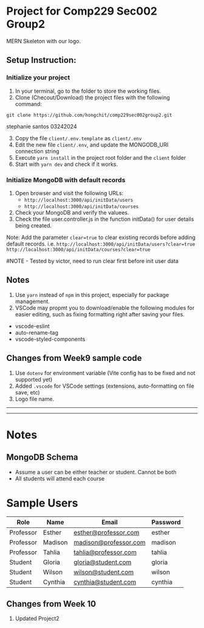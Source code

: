 # Project for Comp229 Sec002 Group2

MERN Skeleton with our logo.

## Setup Instruction:

### Initialize your project

1. In your terminal, go to the folder to store the working files.
2. Clone (Checout/Download) the project files with the following command:

```shell
git clone https://github.com/hongchit/comp229sec002group2.git
```

stephanie santos 03242024

3. Copy the file `client/.env.template` as `client/.env`
4. Edit the new file `client/.env`, and update the MONGODB_URI connection string
5. Execute `yarn install` in the project root folder and the `client` folder
6. Start with `yarn dev` and check if it works.

### Initialize MongoDB with default records

1. Open browser and visit the following URLs:
   - `http://localhost:3000/api/initData/users`
   - `http://localhost:3000/api/initData/courses`
2. Check your MongoDB and verify the valuees.
3. Check the file user.controller.js in the function initData() for user details being created.

Note: Add the parameter `clear=true` to clear existing records before adding default records.
i.e. `http://localhost:3000/api/initData/users?clear=true`
`http://localhost:3000/api/initData/courses?clear=true`

#NOTE - Tested by victor, need to run clear first before init user data

## Notes

1. Use `yarn` instead of `npm` in this project, especially for package management.
2. VSCode may propmt you to download/enable the following modules for easier editing, such as fixing formatting right after saving your files.

- vscode-eslint
- auto-rename-tag
- vscode-styled-components

## Changes from Week9 sample code

1. Use `dotenv` for environment variable (Vite config has to be fixed and not supported yet)
2. Added `.vscode` for VSCode settings (extensions, auto-formatting on file save, etc)
3. Logo file name.

---

---

# Notes

## MongoDB Schema

- Assume a user can be either teacher or student. Cannot be both
- All students will attend each course

# Sample Users

| Role      | Name    | Email                 | Password |
| --------- | ------- | --------------------- | -------- |
| Professor | Esther  | esther@professor.com  | esther   |
| Professor | Madison | madison@professor.com | madison  |
| Professor | Tahlia  | tahlia@professor.com  | tahlia   |
| Student   | Gloria  | gloria@student.com    | gloria   |
| Student   | Wilson  | wilson@student.com    | wilson   |
| Student   | Cynthia | cynthia@student.com   | cynthia  |

## Changes from Week 10

1. Updated Project2
